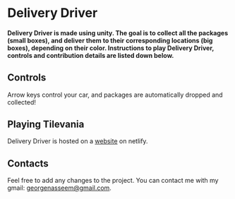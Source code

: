 # Delivery Driver

#### Delivery Driver is made using unity. The goal is to collect all the packages (small boxes), and deliver them to their corresponding locations (big boxes), depending on their color. Instructions to play Delivery Driver, controls and contribution details are listed down below.

## Controls
Arrow keys control your car, and packages are automatically dropped and collected!

## Playing Tilevania
Delivery Driver is hosted on a [website](https://deliverydrivergeorge.netlify.app) on netlify.

## Contacts
Feel free to add any changes to the project. 
You can contact me with my gmail: georgenasseem@gmail.com.